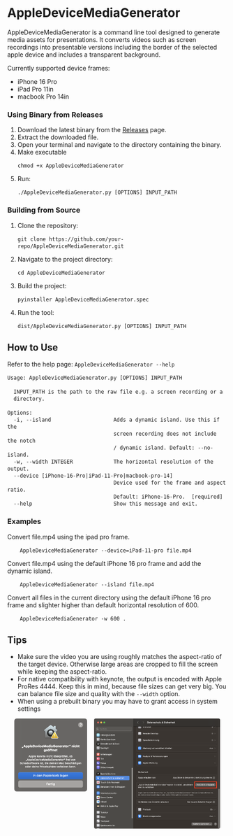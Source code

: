 # AppleDeviceMediaGenerator

AppleDeviceMediaGenerator is a command line tool designed to generate media assets for presentations. It converts videos such as screen recordings into presentable versions including the border of the selected apple device and includes a transparent background.

Currently supported device frames:
- iPhone 16 Pro
- iPad Pro 11in
- macbook Pro 14in


### Using Binary from Releases

1. Download the latest binary from the [Releases](https://github.com/moritz-reclaire/AppleDeviceMediaGenerator/releases) page.
2. Extract the downloaded file.
3. Open your terminal and navigate to the directory containing the binary.
4. Make executable
    ```
    chmod +x AppleDeviceMediaGenerator
    ```
5. Run:
    ```
    ./AppleDeviceMediaGenerator.py [OPTIONS] INPUT_PATH
    ```

### Building from Source

1. Clone the repository:
    ```
    git clone https://github.com/your-repo/AppleDeviceMediaGenerator.git
    ```
2. Navigate to the project directory:
    ```
    cd AppleDeviceMediaGenerator
    ```
3. Build the project:
    ```
    pyinstaller AppleDeviceMediaGenerator.spec
    ```
4. Run the tool:
    ```
    dist/AppleDeviceMediaGenerator.py [OPTIONS] INPUT_PATH
    ```

## How to Use
Refer to the help page: `AppleDeviceMediaGenerator --help`
```
Usage: AppleDeviceMediaGenerator.py [OPTIONS] INPUT_PATH

  INPUT_PATH is the path to the raw file e.g. a screen recording or a
  directory.

Options:
  -i, --island                    Adds a dynamic island. Use this if the
                                  screen recording does not include the notch
                                  / dynamic island. Default: --no-island.
  -w, --width INTEGER             The horizontal resolution of the output.
  --device [iPhone-16-Pro|iPad-11-Pro|macbook-pro-14]
                                  Device used for the frame and aspect ratio.
                                  Default: iPhone-16-Pro.  [required]
  --help                          Show this message and exit.
```

### Examples
Convert file.mp4 using the ipad pro frame.
```
    AppleDeviceMediaGenerator --device=iPad-11-pro file.mp4
```
Convert file.mp4 using the default iPhone 16 pro frame and add the dynamic island.
```
    AppleDeviceMediaGenerator --island file.mp4
```
Convert all files in the current directory using the default iPhone 16 pro frame and slighter higher than default horizontal resolution of 600.
```
    AppleDeviceMediaGenerator -w 600 .
```

## Tips
- Make sure the video you are using roughly matches the aspect-ratio of the target device. Otherwise large areas are cropped to fill the screen while keeping the aspect-ratio.
- For native compatibility with keynote, the output is encoded with Apple ProRes 4444. Keep this in mind, because file sizes can get very big. You can balance file size and quality with the `--width` option.
- When using a prebuilt binary you may have to grant access in system settings
<div style="display: flex; justify-content: center; gap: 1rem; margin-inline: 1rem;">
    <div><img src="readme/alert.png" alt="alert"/> </div>
     <div><img src="readme/grant_access.png" alt="grant access in system settings"/> </div>
</div>